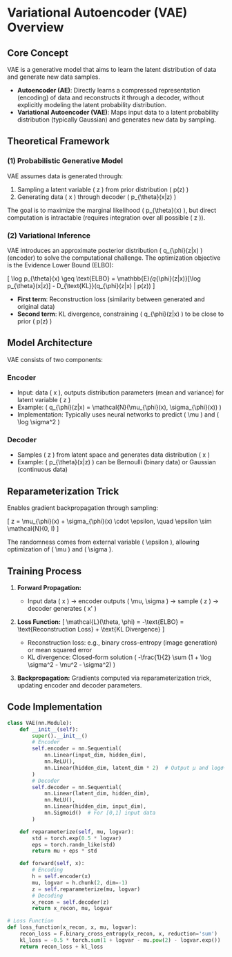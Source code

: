 # Variational Autoencoder (VAE) Overview

## Core Concept
VAE is a generative model that aims to learn the latent distribution of data and generate new data samples.

- **Autoencoder (AE)**: Directly learns a compressed representation (encoding) of data and reconstructs it through a decoder, without explicitly modeling the latent probability distribution.
- **Variational Autoencoder (VAE)**: Maps input data to a latent probability distribution (typically Gaussian) and generates new data by sampling.

## Theoretical Framework

### (1) Probabilistic Generative Model
VAE assumes data is generated through:
1. Sampling a latent variable \( z \) from prior distribution \( p(z) \)
2. Generating data \( x \) through decoder \( p_{\theta}(x|z) \)

The goal is to maximize the marginal likelihood \( p_{\theta}(x) \), but direct computation is intractable (requires integration over all possible \( z \)).

### (2) Variational Inference
VAE introduces an approximate posterior distribution \( q_{\phi}(z|x) \) (encoder) to solve the computational challenge. The optimization objective is the Evidence Lower Bound (ELBO):

\[
\log p_{\theta}(x) \geq \text{ELBO} = \mathbb{E}_{q_{\phi}(z|x)}[\log p_{\theta}(x|z)] - D_{\text{KL}}(q_{\phi}(z|x) \| p(z))
\]

- **First term**: Reconstruction loss (similarity between generated and original data)
- **Second term**: KL divergence, constraining \( q_{\phi}(z|x) \) to be close to prior \( p(z) \)

## Model Architecture
VAE consists of two components:

### Encoder
- Input: data \( x \), outputs distribution parameters (mean and variance) for latent variable \( z \)
- Example: \( q_{\phi}(z|x) = \mathcal{N}(\mu_{\phi}(x), \sigma_{\phi}(x)) \)
- Implementation: Typically uses neural networks to predict \( \mu \) and \( \log \sigma^2 \)

### Decoder
- Samples \( z \) from latent space and generates data distribution \( x \)
- Example: \( p_{\theta}(x|z) \) can be Bernoulli (binary data) or Gaussian (continuous data)

## Reparameterization Trick
Enables gradient backpropagation through sampling:

\[
z = \mu_{\phi}(x) + \sigma_{\phi}(x) \cdot \epsilon, \quad \epsilon \sim \mathcal{N}(0, I)
\]

The randomness comes from external variable \( \epsilon \), allowing optimization of \( \mu \) and \( \sigma \).

## Training Process

1. **Forward Propagation:**
   - Input data \( x \) → encoder outputs \( \mu, \sigma \) → sample \( z \) → decoder generates \( x' \)

2. **Loss Function:**
   \[
   \mathcal{L}(\theta, \phi) = -\text{ELBO} = \text{Reconstruction Loss} + \text{KL Divergence}
   \]
   - Reconstruction loss: e.g., binary cross-entropy (image generation) or mean squared error
   - KL divergence: Closed-form solution \( -\frac{1}{2} \sum (1 + \log \sigma^2 - \mu^2 - \sigma^2) \)

3. **Backpropagation:** Gradients computed via reparameterization trick, updating encoder and decoder parameters.

## Code Implementation

```python
class VAE(nn.Module):
    def __init__(self):
        super().__init__()
        # Encoder
        self.encoder = nn.Sequential(
            nn.Linear(input_dim, hidden_dim),
            nn.ReLU(),
            nn.Linear(hidden_dim, latent_dim * 2)  # Output μ and logσ²
        )
        # Decoder
        self.decoder = nn.Sequential(
            nn.Linear(latent_dim, hidden_dim),
            nn.ReLU(),
            nn.Linear(hidden_dim, input_dim),
            nn.Sigmoid()  # For [0,1] input data
        )

    def reparameterize(self, mu, logvar):
        std = torch.exp(0.5 * logvar)
        eps = torch.randn_like(std)
        return mu + eps * std

    def forward(self, x):
        # Encoding
        h = self.encoder(x)
        mu, logvar = h.chunk(2, dim=-1)
        z = self.reparameterize(mu, logvar)
        # Decoding
        x_recon = self.decoder(z)
        return x_recon, mu, logvar

# Loss Function
def loss_function(x_recon, x, mu, logvar):
    recon_loss = F.binary_cross_entropy(x_recon, x, reduction='sum')
    kl_loss = -0.5 * torch.sum(1 + logvar - mu.pow(2) - logvar.exp())
    return recon_loss + kl_loss
